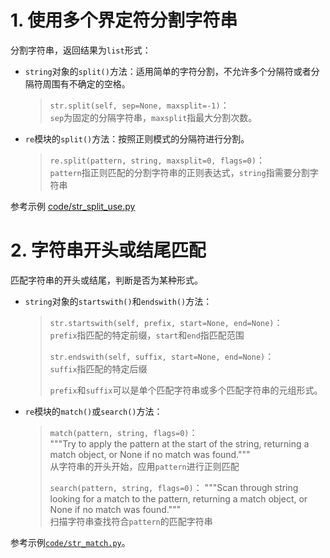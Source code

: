 # 1. 使用多个界定符分割字符串

分割字符串，返回结果为`list`形式：
- `string`对象的`split()`方法：适用简单的字符分割，不允许多个分隔符或者分隔符周围有不确定的空格。  
  > `str.split(self, sep=None, maxsplit=-1)`：  
  `sep`为固定的分隔字符串，`maxsplit`指最大分割次数。

- `re`模块的`split()`方法：按照正则模式的分隔符进行分割。  
  > `re.split(pattern, string, maxsplit=0, flags=0)`：  
  `pattern`指正则匹配的分割字符串的正则表达式，`string`指需要分割字符串

参考示例 [code/str_split_use.py](#code/str_split_use.py)


# 2. 字符串开头或结尾匹配

匹配字符串的开头或结尾，判断是否为某种形式。
- `string`对象的`startswith()`和`endswith()`方法：  
  > `str.startswith(self, prefix, start=None, end=None)`：   
  > `prefix`指匹配的特定前缀，`start`和`end`指匹配范围
  >
  > `str.endswith(self, suffix, start=None, end=None)`：  
  > `suffix`指匹配的特定后缀  
  > 
  > `prefix`和`suffix`可以是单个匹配字符串或多个匹配字符串的元组形式。
  
- `re`模块的`match()`或`search()`方法：
  > `match(pattern, string, flags=0)`：  
    """Try to apply the pattern at the start of the string, returning a match object, or None if no match was found."""  
  > 从字符串的开头开始，应用`pattern`进行正则匹配
  > 
  > `search(pattern, string, flags=0)`： 
    """Scan through string looking for a match to the pattern, returning a match object, or None if no match was found."""  
  > 扫描字符串查找符合`pattern`的匹配字符串

参考示例[`code/str_match.py`](#code/str_match.py)。
